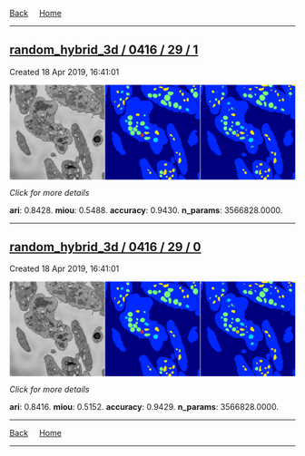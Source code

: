
[Back](..)&nbsp;&nbsp;&nbsp;&nbsp;&nbsp;[Home](https://leapmanlab.github.io/snapshots)

---

<div class="summary"><a href="1"><h2>random_hybrid_3d / 0416 / 29 / 1</h2></a><p>Created 18 Apr 2019, 16:41:01
</p><a href="1"><img src="1/media/summary.png" align="center"></a><p>
<i>Click for more details</i>
</p></div>

**ari**: 0.8428. **miou**: 0.5488. **accuracy**: 0.9430. **n_params**: 3566828.0000. 

---

<div class="summary"><a href="0"><h2>random_hybrid_3d / 0416 / 29 / 0</h2></a><p>Created 18 Apr 2019, 16:41:01
</p><a href="0"><img src="0/media/summary.png" align="center"></a><p>
<i>Click for more details</i>
</p></div>

**ari**: 0.8416. **miou**: 0.5152. **accuracy**: 0.9429. **n_params**: 3566828.0000. 

---

[Back](..)&nbsp;&nbsp;&nbsp;&nbsp;&nbsp;[Home](https://leapmanlab.github.io/snapshots)

---